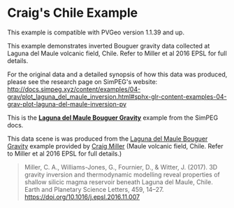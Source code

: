 # Craig's Chile Example

This example is compatible with PVGeo version 1.1.39 and up.

This example demonstrates inverted Bouguer gravity data collected at Laguna del Maule volcanic field, Chile. Refer to Miller et al 2016 EPSL for full details.

For the original data and a detailed synopsis of how this data was produced, please see the research page on SimPEG's website: http://docs.simpeg.xyz/content/examples/04-grav/plot_laguna_del_maule_inversion.html#sphx-glr-content-examples-04-grav-plot-laguna-del-maule-inversion-py


This is the [**Laguna del Maule Bouguer Gravity**](http://docs.simpeg.xyz/content/examples/04-grav/plot_laguna_del_maule_inversion.html#sphx-glr-content-examples-04-grav-plot-laguna-del-maule-inversion-py) example from the SimPEG docs.

This data scene is was produced from the [Laguna del Maule Bouguer Gravity](http://docs.simpeg.xyz/content/examples/04-grav/plot_laguna_del_maule_inversion.html#sphx-glr-content-examples-04-grav-plot-laguna-del-maule-inversion-py) example provided by [Craig Miller](https://github.com/craigmillernz) (Maule volcanic field, Chile. Refer to Miller et al 2016 EPSL for full details.)

> Miller, C. A., Williams-Jones, G., Fournier, D., & Witter, J. (2017). 3D gravity inversion and thermodynamic modelling reveal properties of shallow silicic magma reservoir beneath Laguna del Maule, Chile. Earth and Planetary Science Letters, 459, 14–27. https://doi.org/10.1016/j.epsl.2016.11.007